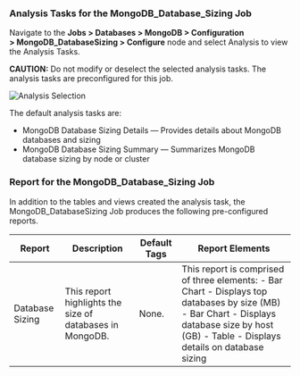 ### Analysis Tasks for the MongoDB_Database_Sizing Job

Navigate to the **Jobs > Databases > MongoDB > Configuration > MongoDB_DatabaseSizing > Configure**
node and select Analysis to view the Analysis Tasks.

**CAUTION:** Do not modify or deselect the selected analysis tasks. The analysis tasks are
preconfigured for this job.

![Analysis Selection](/img/product_docs/accessanalyzer/11.6/accessanalyzer/solutions/databases/mongodb/databasesizingjobanalysis.webp)

The default analysis tasks are:

- MongoDB Database Sizing Details — Provides details about MongoDB databases and sizing
- MongoDB Database Sizing Summary — Summarizes MongoDB database sizing by node or cluster

### Report for the MongoDB_Database_Sizing Job

In addition to the tables and views created the analysis task, the MongoDB_DatabaseSizing Job
produces the following pre-configured reports.

| Report          | Description                                              | Default Tags | Report Elements                                                                                                                                                                               |
| --------------- | -------------------------------------------------------- | ------------ | --------------------------------------------------------------------------------------------------------------------------------------------------------------------------------------------- |
| Database Sizing | This report highlights the size of databases in MongoDB. | None.        | This report is comprised of three elements: - Bar Chart - Displays top databases by size (MB) - Bar Chart - Displays database size by host (GB) - Table - Displays details on database sizing |
